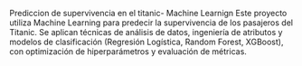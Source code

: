 Prediccion de supervivencia en el titanic- Machine Learnign
Este proyecto utiliza Machine Learning para predecir la supervivencia de los pasajeros del Titanic. Se aplican técnicas de análisis de datos, ingeniería de atributos y modelos de clasificación (Regresión Logística, Random Forest, XGBoost), con optimización de hiperparámetros y evaluación de métricas.
